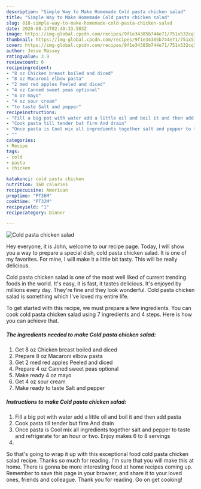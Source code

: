 ```yaml
---
description: "Simple Way to Make Homemade Cold pasta chicken salad"
title: "Simple Way to Make Homemade Cold pasta chicken salad"
slug: 818-simple-way-to-make-homemade-cold-pasta-chicken-salad
date: 2020-08-14T02:40:33.503Z
image: https://img-global.cpcdn.com/recipes/9f1e34385b744e71/751x532cq70/cold-pasta-chicken-salad-recipe-main-photo.jpg
thumbnail: https://img-global.cpcdn.com/recipes/9f1e34385b744e71/751x532cq70/cold-pasta-chicken-salad-recipe-main-photo.jpg
cover: https://img-global.cpcdn.com/recipes/9f1e34385b744e71/751x532cq70/cold-pasta-chicken-salad-recipe-main-photo.jpg
author: Jesse Massey
ratingvalue: 3.9
reviewcount: 6
recipeingredient:
- "8 oz Chicken breast boiled and diced"
- "8 oz Macaroni elbow pasta"
- "2 med red apples Peeled and diced"
- "4 oz Canned sweet peas optional"
- "4 oz mayo"
- "4 oz sour cream"
- "to taste Salt and pepper"
recipeinstructions:
- "Fill a big pot with water add a little oil and boil it and then add pasta"
- "Cook pasta till tender but firm And drain"
- "Once pasta is Cool mix all ingredients together salt and pepper to taste and refrigerate for an hour or two. Enjoy makes 6 to 8 servings"
- ""
categories:
- Recipe
tags:
- cold
- pasta
- chicken

katakunci: cold pasta chicken 
nutrition: 160 calories
recipecuisine: American
preptime: "PT36M"
cooktime: "PT32M"
recipeyield: "1"
recipecategory: Dinner

---
```



![Cold pasta chicken salad](https://img-global.cpcdn.com/recipes/9f1e34385b744e71/751x532cq70/cold-pasta-chicken-salad-recipe-main-photo.jpg)

Hey everyone, it is John, welcome to our recipe page. Today, I will show you a way to prepare a special dish, cold pasta chicken salad. It is one of my favorites. For mine, I will make it a little bit tasty. This will be really delicious.

Cold pasta chicken salad is one of the most well liked of current trending foods in the world. It's easy, it is fast, it tastes delicious. It's enjoyed by millions every day. They're fine and they look wonderful. Cold pasta chicken salad is something which I've loved my entire life.




To get started with this recipe, we must prepare a few ingredients. You can cook cold pasta chicken salad using 7 ingredients and 4 steps. Here is how you can achieve that.

<!--inarticleads1-->

##### The ingredients needed to make Cold pasta chicken salad:

1. Get 8 oz Chicken breast boiled and diced
1. Prepare 8 oz Macaroni elbow pasta
1. Get 2 med red apples Peeled and diced
1. Prepare 4 oz Canned sweet peas optional
1. Make ready 4 oz mayo
1. Get 4 oz sour cream
1. Make ready to taste Salt and pepper




<!--inarticleads2-->

##### Instructions to make Cold pasta chicken salad:

1. Fill a big pot with water add a little oil and boil it and then add pasta
1. Cook pasta till tender but firm And drain
1. Once pasta is Cool mix all ingredients together salt and pepper to taste and refrigerate for an hour or two. Enjoy makes 6 to 8 servings
1. 




So that's going to wrap it up with this exceptional food cold pasta chicken salad recipe. Thanks so much for reading. I'm sure that you will make this at home. There is gonna be more interesting food at home recipes coming up. Remember to save this page in your browser, and share it to your loved ones, friends and colleague. Thank you for reading. Go on get cooking!
